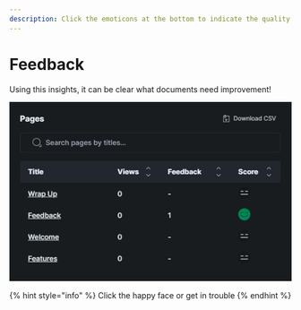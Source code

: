 ```yaml
---
description: Click the emoticons at the bottom to indicate the quality of a documentation
---
```


# Feedback

Using this insights, it can be clear what documents need improvement!

![Gitbook Insights](../../.gitbook/assets/analytics.png)

{% hint style="info" %}
Click the happy face or get in trouble
{% endhint %}

